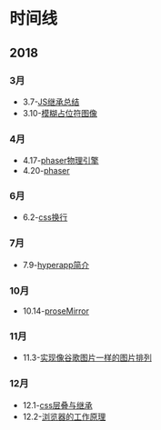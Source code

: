 # 时间线
## 2018
### 3月

+ 3.7-[JS继承总结](https://github.com/yanyuw/Summary/blob/master/JS/3.7-JSInheritSummary.md)
+ 3.10-[模糊占位符图像](https://github.com/yanyuw/Summary/blob/master/others/3.10-BlurredPlaceholderImages.md)

### 4月

+ 4.17-[phaser物理引擎](https://github.com/yanyuw/Summary/blob/master/phaser/4.17-phaserPhysicsSystem.md)
+ 4.20-[phaser](https://github.com/yanyuw/Summary/blob/master/phaser/4.20-phaser.md)

### 6月

+ 6.2-[css换行](https://github.com/yanyuw/Summary/blob/master/CSS/6.2-CSSWrap.md)

### 7月

+ 7.9-[hyperapp简介](https://github.com/yanyuw/Summary/blob/master/hyperapp/7.9-hyperapp.md)

### 10月

+ 10.14-[proseMirror](https://github.com/yanyuw/Summary/blob/master/others/10.14-ProseMirror.md)

### 11月

+ 11.3-[实现像谷歌图片一样的图片排列](https://github.com/yanyuw/Summary/blob/master/others/11.3-googlePicture.md)

### 12月

+ 12.1-[css层叠与继承](https://github.com/yanyuw/Summary/blob/master/CSS/12.1-CSSinherit.md)
+ 12.2-[浏览器的工作原理](./others/12.2-browser.md)

